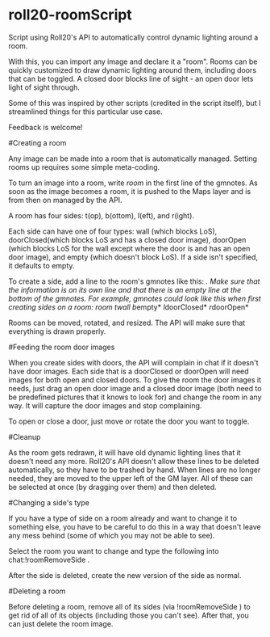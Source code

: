 # roll20-roomScript
Script using Roll20's API to automatically control dynamic lighting around a room.

With this, you can import any image and declare it a "room". Rooms can be quickly customized to draw dynamic lighting around them, including doors that can be toggled. A closed door blocks line of sight - an open door lets light of sight through.

Some of this was inspired by other scripts (credited in the script itself), but I streamlined things for this particular use case.

Feedback is welcome!


#Creating a room

Any image can be made into a room that is automatically managed. Setting rooms up requires some simple meta-coding.

To turn an image into a room, write *room* in the first line of the gmnotes. As soon as the image becomes a room, it is pushed to the Maps layer and is from then on managed by the API.

A room has four sides: t(op), b(ottom), l(eft), and r(ight).

Each side can have one of four types: wall (which blocks LoS), doorClosed(which blocks LoS and has a closed door image), doorOpen (which blocks LoS for the wall except where the door is and has an open door image), and empty (which doesn't block LoS). If a side isn't specified, it defaults to empty.

To create a side, add a line to the room's gmnotes like this: *<side>*<type>*. Make sure that the information is on its own line and that there is an empty line at the bottom of the gmnotes. For example, gmnotes could look like this when first creating sides on a room:
*room*
*t*wall*
*b*empty*
*l*doorClosed*
*r*doorOpen*
 

Rooms can be moved, rotated, and resized. The API will make sure that everything is drawn properly.

#Feeding the room door images

When you create sides with doors, the API will complain in chat if it doesn't have door images. Each side that is a doorClosed or doorOpen will need images for both open and closed doors. To give the room the door images it needs, just drag an open door image and a closed door image (both need to be predefined pictures that it knows to look for) and change the room in any way. It will capture the door images and stop complaining.

To open or close a door, just move or rotate the door you want to toggle.

#Cleanup

As the room gets redrawn, it will have old dynamic lighting lines that it doesn't need any more. Roll20's API doesn't allow these lines to be deleted automatically, so they have to be trashed by hand. When lines are no longer needed, they are moved to the upper left of the GM layer. All of these can be selected at once (by dragging over them) and then deleted.

#Changing a side's type

If you have a type of side on a room already and want to change it to something else, you have to be careful to do this in a way that doesn't leave any mess behind (some of which you may not be able to see).

Select the room you want to change and type the following into chat:!roomRemoveSide <side>.

After the side is deleted, create the new version of the side as normal.

#Deleting a room

Before deleting a room, remove all of its sides (via !roomRemoveSide <side>) to get rid of all of its objects (including those you can't see). After that, you can just delete the room image.
